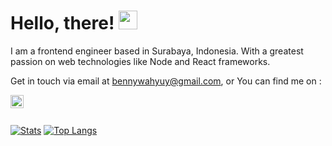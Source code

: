 # Hello, there! <img src="https://raw.githubusercontent.com/MartinHeinz/MartinHeinz/master/wave.gif" width="30px">

I am a frontend engineer based in Surabaya, Indonesia. With a greatest passion on web technologies like Node and React frameworks. 

Get in touch via email at bennywahyuy@gmail.com, or You can find me on : 

<a href="https://twitter.com/benn_yuw" target="_blank">
  <img align="left" alt="benn_yuw | Twitter" width="21px" src="https://raw.githubusercontent.com/anuraghazra/anuraghazra/master/assets/twitter.svg" />
</a>

<br />
<br />

[![Stats](https://github-readme-stats.vercel.app/api?username=bennyuw&theme=tokyonight&show_icons=true&line_height=27)](https://github.com/bennyuwono)
[![Top Langs](https://github-readme-stats.vercel.app/api/top-langs/?username=bennyuw&layout=compact&hide=blade,css,less,html&theme=tokyonight)](https://github.com/bennyuwono)

